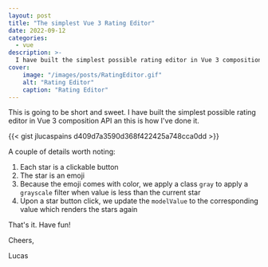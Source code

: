 ```yaml
---
layout: post
title: "The simplest Vue 3 Rating Editor"
date: 2022-09-12
categories:
  - vue
description: >-
  I have built the simplest possible rating editor in Vue 3 composition API an this is how I've done it.
cover:
    image: "/images/posts/RatingEditor.gif"
    alt: "Rating Editor"
    caption: "Rating Editor"
---
```


This is going to be short and sweet. I have built the simplest possible rating editor in Vue 3 composition API an this is how I've done it.

{{< gist jlucaspains d409d7a3590d368f422425a748cca0dd >}}

A couple of details worth noting:
1. Each star is a clickable button
2. The star is an emoji
2. Because the emoji comes with color, we apply a class ``gray`` to apply a ``grayscale`` filter when value is less than the current star
3. Upon a star button click, we update the ``modelValue`` to the corresponding value which renders the stars again

That's it. Have fun!

Cheers,

Lucas